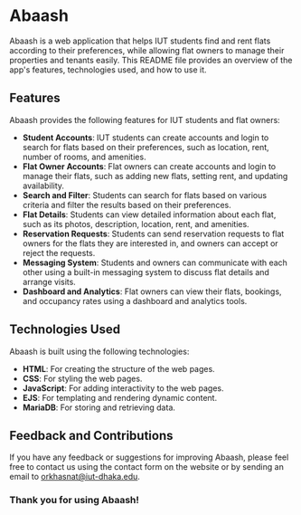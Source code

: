 # Abaash
Abaash is a web application that helps IUT students find and rent flats according to their preferences, while allowing flat owners to manage their properties and tenants easily. This README file provides an overview of the app's features, technologies used, and how to use it.

## Features
Abaash provides the following features for IUT students and flat owners:

- **Student Accounts**: IUT students can create accounts and login to search for flats based on their preferences, such as location, rent, number of rooms, and amenities.
- **Flat Owner Accounts**: Flat owners can create accounts and login to manage their flats, such as adding new flats, setting rent, and updating availability.
- **Search and Filter**: Students can search for flats based on various criteria and filter the results based on their preferences.
- **Flat Details**: Students can view detailed information about each flat, such as its photos, description, location, rent, and amenities.
- **Reservation Requests**: Students can send reservation requests to flat owners for the flats they are interested in, and owners can accept or reject the requests.
- **Messaging System**: Students and owners can communicate with each other using a built-in messaging system to discuss flat details and arrange visits.
- **Dashboard and Analytics**: Flat owners can view their flats, bookings, and occupancy rates using a dashboard and analytics tools.

## Technologies Used
Abaash is built using the following technologies:

- **HTML**: For creating the structure of the web pages.
- **CSS**: For styling the web pages.
- **JavaScript**: For adding interactivity to the web pages.
- **EJS**: For templating and rendering dynamic content.
- **MariaDB**: For storing and retrieving data.

## Feedback and Contributions
If you have any feedback or suggestions for improving Abaash, please feel free to contact us using the contact form on the website or by sending an email to orkhasnat@iut-dhaka.edu.

### Thank you for using Abaash!
